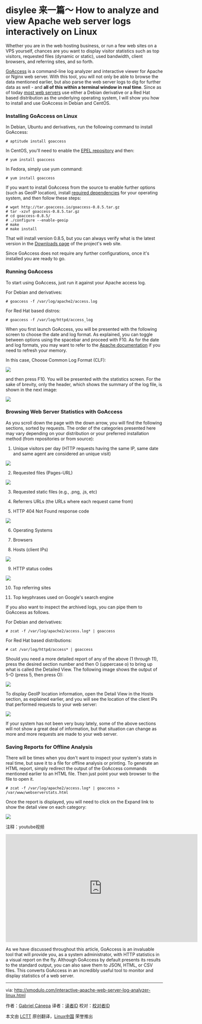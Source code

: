disylee 来一篇～
How to analyze and view Apache web server logs interactively on Linux
================================================================================
Whether you are in the web hosting business, or run a few web sites on a VPS yourself, chances are you want to display visitor statistics such as top visitors, requested files (dynamic or static), used bandwidth, client browsers, and referring sites, and so forth.

[GoAccess][1] is a command-line log analyzer and interactive viewer for Apache or Nginx web server. With this tool, you will not only be able to browse the data mentioned earlier, but also parse the web server logs to dig for further data as well - and **all of this within a terminal window in real time**. Since as of today [most web servers][2] use either a Debian derivative or a Red Hat based distribution as the underlying operating system, I will show you how to install and use GoAccess in Debian and CentOS. 

### Installing GoAccess on Linux ###

In Debian, Ubuntu and derivatives, run the following command to install GoAccess:

    # aptitude install goaccess 

In CentOS, you'll need to enable the [EPEL repository][3] and then:

    # yum install goaccess

In Fedora, simply use yum command:

    # yum install goaccess 

If you want to install GoAccess from the source to enable further options (such as GeoIP location), install [required dependencies][4] for your operating system, and then follow these steps:

    # wget http://tar.goaccess.io/goaccess-0.8.5.tar.gz
    # tar -xzvf goaccess-0.8.5.tar.gz
    # cd goaccess-0.8.5/
    # ./configure --enable-geoip
    # make
    # make install 

That will install version 0.8.5, but you can always verify what is the latest version in the [Downloads page][5] of the project's web site.

Since GoAccess does not require any further configurations, once it's installed you are ready to go.

### Running GoAccess ###

To start using GoAccess, just run it against your Apache access log.

For Debian and derivatives:

    # goaccess -f /var/log/apache2/access.log

For Red Hat based distros:

    # goaccess -f /var/log/httpd/access_log 

When you first launch GoAccess, you will be presented with the following screen to choose the date and log format. As explained, you can toggle between options using the spacebar and proceed with F10. As for the date and log formats, you may want to refer to the [Apache documentation][6] if you need to refresh your memory.

In this case, Choose Common Log Format (CLF):

![](https://farm8.staticflickr.com/7422/15868350373_30c16d7c30.jpg)

and then press F10. You will be presented with the statistics screen. For the sake of brevity, only the header, which shows the summary of the log file, is shown in the next image:

![](https://farm9.staticflickr.com/8683/16486742901_7a35b5df69_b.jpg)

### Browsing Web Server Statistics with GoAccess ###

As you scroll down the page with the down arrow, you will find the following sections, sorted by requests. The order of the categories presented here may vary depending on your distribution or your preferred installation method (from repositories or from source):

1. Unique visitors per day (HTTP requests having the same IP, same date and same agent are considered an unique visit)

![](https://farm8.staticflickr.com/7308/16488483965_a439dbc5e2_b.jpg)

2. Requested files (Pages-URL)

![](https://farm9.staticflickr.com/8651/16488483975_66d05dce51_b.jpg)

3. Requested static files (e.g., .png, .js, etc)

4. Referrers URLs (the URLs where each request came from)

5. HTTP 404 Not Found response code

![](https://farm9.staticflickr.com/8669/16486742951_436539b0da_b.jpg)

6. Operating Systems

7. Browsers

8. Hosts (client IPs)

![](https://farm8.staticflickr.com/7392/16488483995_56e706d77c_z.jpg)

9. HTTP status codes

![](https://farm8.staticflickr.com/7282/16462493896_77b856f670_b.jpg)

10. Top referring sites

11. Top keyphrases used on Google's search engine

If you also want to inspect the archived logs, you can pipe them to GoAccess as follows.

For Debian and derivatives:

    # zcat -f /var/log/apache2/access.log* | goaccess 

For Red Hat based distributions:

    # cat /var/log/httpd/access* | goaccess 

Should you need a more detailed report of any of the above (1 through 11), press the desired section number and then O (uppercase o) to bring up what is called the Detailed View. The following image shows the output of 5-O (press 5, then press O):

![](https://farm8.staticflickr.com/7382/16302213429_48d9233f40_b.jpg)

To display GeoIP location information, open the Detail View in the Hosts section, as explained earlier, and you will see the location of the client IPs that performed requests to your web server:

![](https://farm8.staticflickr.com/7393/16488484075_d778aa91a2_z.jpg)

If your system has not been very busy lately, some of the above sections will not show a great deal of information, but that situation can change as more and more requests are made to your web server. 

### Saving Reports for Offline Analysis ###

There will be times when you don't want to inspect your system's stats in real time, but save it to a file for offline analysis or printing. To generate an HTML report, simply redirect the output of the GoAccess commands mentioned earlier to an HTML file. Then just point your web browser to the file to open it.

    # zcat -f /var/log/apache2/access.log* | goaccess > /var/www/webserverstats.html

Once the report is displayed, you will need to click on the Expand link to show the detail view on each category:

![](https://farm9.staticflickr.com/8658/16486743041_bd8a80794d_o.png)

注释：youtube视频
<iframe width="615" height="346" frameborder="0" allowfullscreen="" src="https://www.youtube.com/embed/UVbLuaOpYdg?feature=oembed"></iframe>

As we have discussed throughout this article, GoAccess is an invaluable tool that will provide you, as a system administrator, with HTTP statistics in a visual report on the fly. Although GoAccess by default presents its results to the standard output, you can also save them to JSON, HTML, or CSV files. This converts GoAccess in an incredibly useful tool to monitor and display statistics of a web server.

--------------------------------------------------------------------------------

via: http://xmodulo.com/interactive-apache-web-server-log-analyzer-linux.html

作者：[Gabriel Cánepa][a]
译者：[译者ID](https://github.com/译者ID)
校对：[校对者ID](https://github.com/校对者ID)

本文由 [LCTT](https://github.com/LCTT/TranslateProject) 原创翻译，[Linux中国](http://linux.cn/) 荣誉推出

[a]:http://xmodulo.com/author/gabriel
[1]:http://goaccess.io/
[2]:http://w3techs.com/technologies/details/os-linux/all/all
[3]:http://xmodulo.com/how-to-set-up-epel-repository-on-centos.html
[4]:http://goaccess.io/download#dependencies
[5]:http://goaccess.io/download
[6]:http://httpd.apache.org/docs/2.4/logs.html
